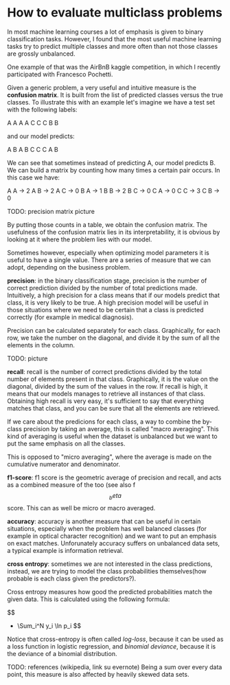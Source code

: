 # How to evaluate multiclass problems

In most machine learning courses a lot of emphasis is given to binary classification tasks. However, I found that the most useful machine learning tasks try to predict multiple classes and more often than not those classes are grossly unbalanced.

One example of that was the AirBnB kaggle competition, in which I recently participated with Francesco Pochetti.

Given a generic problem, a very useful and intuitive measure is the **confusion matrix**. It is built from the list of predicted classes versus the true classes. To illustrate this with an example let's imagine we have a test set with the following labels:

A A A A C C C B B

and our model predicts:

A B A B C C C A B

We can see that sometimes instead of predicting A, our model predicts B. We can build a matrix by counting how many times a certain pair occurs. In this case we have:

A A -> 2
A B -> 2
A C -> 0
B A -> 1
B B -> 2
B C -> 0
C A -> 0
C C -> 3
C B -> 0

TODO: precision matrix picture

By putting those counts in a table, we obtain the confusion matrix. The usefulness of the confusion matrix lies in its interpretability, it is obvious by looking at it where the problem lies with our model.

Sometimes however, especially when optimizing model parameters it is useful to have a single value. There are a series of measure that we can adopt, depending on the business problem.

**precision**: in the binary classification stage, precision is the number of correct prediction divided by the number of total predictions made. Intuitively, a high precision for a class means that if our models predict that class, it is very likely to be true. A high precision model will be useful in those situations where we need to be certain that a class is predicted correctly (for example in medical diagnosis).

Precision can be calculated separately for each class. Graphically, for each row, we take the number on the diagonal, and divide it by the sum of all the elements in the column.

TODO: picture

**recall**: recall is the number of correct predictions divided by the total number of elements present in that class. Graphically, it is the value on the diagonal, divided by the sum of the values in the row. If recall is high, it means that our models manages to retrieve all instances of that class. Obtaining high recall is very easy, it's sufficient to say that everything matches that class, and you can be sure that all the elements are retrieved.

If we care about the predicions for each class, a way to combine the by-class precision by taking an average, this is called "macro averaging". This kind of averaging is useful when the dataset is unbalanced but we want to put the same emphasis on all the classes.

This is opposed to "micro averaging", where the average is made on the cumulative numerator and denominator.

**f1-score**: f1 score is the geometric average of precision and recall, and acts as a combined measure of the too (see also f$$_beta$$ score. This can as well be micro or macro averaged.

**accuracy**: accuracy is another measure that can be useful in certain situations, especially when the problem has well balanced classes (for example in optical character recognition) and we want to put an emphasis on exact matches. Unforunately accuracy suffers on unbalanced data sets, a typical example is information retrieval. 

**cross entropy**: sometimes we are not interested in the class predictions, instead, we are trying to model the class probabilities themselves(how probable is each class given the predictors?).

Cross entropy measures how good the predicted probabilities match the given data. This is calculated using the following formula:
 
 $$
 - \Sum_i^N y_i \ln p_i
 $$
 
 Notice that cross-entropy is often called *log-loss*, because it can be used as a loss function in logistic regression, and *binomial deviance*, because it is the deviance of a binomial distribution.

TODO: references (wikipedia, link su evernote)
Being a sum over every data point, this measure is also affected by heavily skewed data sets. 
